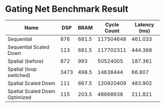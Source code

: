 # Gating Net Benchmark Result

| Name | DSP | BRAM | Cycle Count | Latency (ms) |
|------|-----|------|-------------|--------------|
| Sequential | 876 | 681.5 | 117504648 | 461.033 |
| Sequential Scaled Down | 113 | 681.5 | 117702311 | 444.368 |
| Spatial (before) | 872 | 993 | 50524005 | 187.361 |
| Spatial (loop switched) | 3473 | 498.5 | 14638444 | 66.807 |
| Spatial Scaled Down | 111 | 667.5 | 120920409 | 483.902 |
| Spatial Scaled Down Optimized | 115 | 203.5 | 48668638 | 211.821 |
